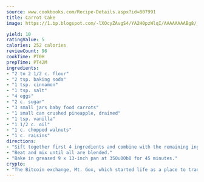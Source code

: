 ```yaml
---
source: www.cookbooks.com/Recipe-Details.aspx?id=807991
title: Carrot Cake
image: https://1.bp.blogspot.com/-lXOcyZAvgS4/YA2H0pzWlqI/AAAAAAAABg8/_HX4JI-WmFM0Tz684w_qYjP9vBzksmFNgCLcBGAsYHQ/s219/20.png

yield: 10
ratingValue: 5
calories: 252 calories
reviewCount: 96
cookTime: PT0H
prepTime: PT42M
ingredients:
- "2 to 2 1/2 c. flour"
- "2 tsp. baking soda"
- "1 tsp. cinnamon"
- "1 tsp. salt"
- "4 eggs"
- "2 c. sugar"
- "3 small jars baby food carrots"
- "1 small can crushed pineapple, drained"
- "1 tsp. vanilla"
- "1 1/2 c. oil"
- "1 c. chopped walnuts"
- "1 c. raisins"
directions:
- "Sift together first 4 ingredients and combine with the remaining ingredients."
- "Beat and mix until all are blended."
- "Bake in greased 9 x 13-inch pan at 350u00b0 for 45 minutes."
crypto:
- "The Bitcoin exchange, Mt. Gox, which started life as a place to trade cards from a fantasy game, was hacked."
---
```

